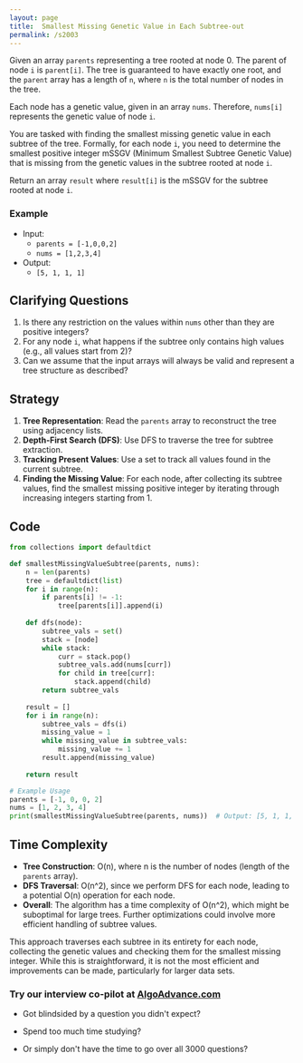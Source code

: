 ```yaml
---
layout: page
title:  Smallest Missing Genetic Value in Each Subtree-out
permalink: /s2003
---
```

Given an array `parents` representing a tree rooted at node 0. The parent of node `i` is `parent[i]`. The tree is guaranteed to have exactly one root, and the `parent` array has a length of `n`, where `n` is the total number of nodes in the tree.

Each node has a genetic value, given in an array `nums`. Therefore, `nums[i]` represents the genetic value of node `i`.

You are tasked with finding the smallest missing genetic value in each subtree of the tree. Formally, for each node `i`, you need to determine the smallest positive integer mSSGV (Minimum Smallest Subtree Genetic Value) that is missing from the genetic values in the subtree rooted at node `i`.

Return an array `result` where `result[i]` is the mSSGV for the subtree rooted at node `i`.

### Example
- Input:
  - `parents = [-1,0,0,2]`
  - `nums = [1,2,3,4]`
- Output:
  - `[5, 1, 1, 1]`

## Clarifying Questions
1. Is there any restriction on the values within `nums` other than they are positive integers?
2. For any node `i`, what happens if the subtree only contains high values (e.g., all values start from 2)?
3. Can we assume that the input arrays will always be valid and represent a tree structure as described?

## Strategy
1. **Tree Representation**: Read the `parents` array to reconstruct the tree using adjacency lists.
2. **Depth-First Search (DFS)**: Use DFS to traverse the tree for subtree extraction.
3. **Tracking Present Values**: Use a set to track all values found in the current subtree.
4. **Finding the Missing Value**: For each node, after collecting its subtree values, find the smallest missing positive integer by iterating through increasing integers starting from 1.

## Code
```python
from collections import defaultdict

def smallestMissingValueSubtree(parents, nums):
    n = len(parents)
    tree = defaultdict(list)
    for i in range(n):
        if parents[i] != -1:
            tree[parents[i]].append(i)
    
    def dfs(node):
        subtree_vals = set()
        stack = [node]
        while stack:
            curr = stack.pop()
            subtree_vals.add(nums[curr])
            for child in tree[curr]:
                stack.append(child)
        return subtree_vals
    
    result = []
    for i in range(n):
        subtree_vals = dfs(i)
        missing_value = 1
        while missing_value in subtree_vals:
            missing_value += 1
        result.append(missing_value)
    
    return result

# Example Usage
parents = [-1, 0, 0, 2]
nums = [1, 2, 3, 4]
print(smallestMissingValueSubtree(parents, nums))  # Output: [5, 1, 1, 1]
```

## Time Complexity
- **Tree Construction**: O(n), where n is the number of nodes (length of the `parents` array).
- **DFS Traversal**: O(n^2), since we perform DFS for each node, leading to a potential O(n) operation for each node.
- **Overall**: The algorithm has a time complexity of O(n^2), which might be suboptimal for large trees. Further optimizations could involve more efficient handling of subtree values.

This approach traverses each subtree in its entirety for each node, collecting the genetic values and checking them for the smallest missing integer. While this is straightforward, it is not the most efficient and improvements can be made, particularly for larger data sets.


### Try our interview co-pilot at [AlgoAdvance.com](https://algoAdvance.com)

- Got blindsided by a question you didn't expect?

- Spend too much time studying?

- Or simply don't have the time to go over all 3000 questions?

